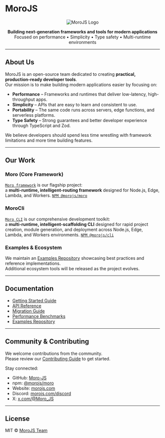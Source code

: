 # MoroJS

<div align="center">

![MoroJS Logo](https://morojs.com/MoroText.png)

**Building next-generation frameworks and tools for modern applications**  
Focused on performance • Simplicity • Type safety • Multi-runtime environments

</div>

---

## About Us

MoroJS is an open-source team dedicated to creating **practical, production-ready developer tools**.  
Our mission is to make building modern applications easier by focusing on:

- **Performance** – Frameworks and runtimes that deliver low-latency, high-throughput apps.  
- **Simplicity** – APIs that are easy to learn and consistent to use.  
- **Portability** – The same code runs across servers, edge functions, and serverless platforms.  
- **Type Safety** – Strong guarantees and better developer experience through TypeScript and Zod.  

We believe developers should spend less time wrestling with framework limitations and more time building features.

---

## Our Work

### Moro (Core Framework)  
[`Moro framework`](https://github.com/Moro-JS/moro) is our flagship project:  
a **multi-runtime, intelligent-routing framework** designed for Node.js, Edge, Lambda, and Workers. 
[`NPM @morojs/moro`](https://www.npmjs.com/package/@morojs/moro) 

### MoroCli  
[`Moro CLI`](https://github.com/Moro-JS/cli) is our comprehensive development toolkit:  
a **multi-runtime, intelligent-scaffolding CLI** designed for rapid project creation, module generation, and deployment across Node.js, Edge, Lambda, and Workers environments. 
[`NPM @morojs/cli`](https://www.npmjs.com/package/@morojs/cli) 

### Examples & Ecosystem  
We maintain an [Examples Repository](https://github.com/Moro-JS/examples) showcasing best practices and reference implementations.  
Additional ecosystem tools will be released as the project evolves.  

---

## Documentation

- [Getting Started Guide](https://morojs.com/docs)  
- [API Reference](https://morojs.com/technical)  
- [Migration Guide](https://morojs.com/docs/migration)  
- [Performance Benchmarks](https://github.com/Moro-JS/benchmark)  
- [Examples Repository](https://github.com/MoroJS/examples)  

---

## Community & Contributing

We welcome contributions from the community.  
Please review our [Contributing Guide](https://github.com/Moro-JS/moro/tree/main/docs/CONTRIBUTING.md) to get started.

Stay connected:  
- GitHub: [Moro-JS](https://github.com/Moro-JS)  
- npm: [@morojs/moro](https://www.npmjs.com/package/@morojs/moro)  
- Website: [morojs.com](https://morojs.com)
- Discord: [morojs.com/discord](https://morojs.com/discord)
- X: [x.com/@Moro_JS](https://x.com/Moro_JS)

---

## License

MIT © [MoroJS Team](https://morojs.com)
